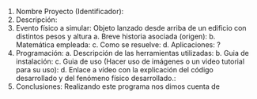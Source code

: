 
1. Nombre Proyecto (Identificador): 
2. Descripción: 
3. Evento físico a simular: Objeto lanzado desde arriba de un edificio con distintos pesos y altura 
a. Breve historia asociada (origen): 
b. Matemática empleada: 
c. Como se resuelve: 
d. Aplicaciones: ?
4. Programación: 
a. Descripción de las herramientas utilizadas: 
b. Guia de instalación: 
c. Guia de uso (Hacer uso de imágenes o un video tutorial para su uso): 
d. Enlace a vídeo con la explicación del código desarrollado y del fenómeno
físico desarrollado.:
5. Conclusiones: Realizando este programa nos dimos cuenta de 
